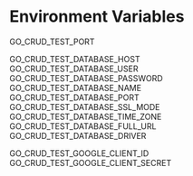 # Environment Variables
GO_CRUD_TEST_PORT

GO_CRUD_TEST_DATABASE_HOST  
GO_CRUD_TEST_DATABASE_USER  
GO_CRUD_TEST_DATABASE_PASSWORD  
GO_CRUD_TEST_DATABASE_NAME  
GO_CRUD_TEST_DATABASE_PORT  
GO_CRUD_TEST_DATABASE_SSL_MODE  
GO_CRUD_TEST_DATABASE_TIME_ZONE  
GO_CRUD_TEST_DATABASE_FULL_URL  
GO_CRUD_TEST_DATABASE_DRIVER  

GO_CRUD_TEST_GOOGLE_CLIENT_ID  
GO_CRUD_TEST_GOOGLE_CLIENT_SECRET  
